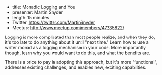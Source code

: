 * title: Monadic Logging and You
* presenter: Martin Snyder
* length: 15 minutes
* Twitter: https://twitter.com/MartinSnyder
* Meetup: http://www.meetup.com/members/47235822/

Logging is more complicated than most people realize, and when they do, it's too late to do anything about it until "next time."  Learn how to use a writer monad as a logging mechanism in your code.  More importantly though, learn why you would want to do this, and what the benefits are.

There is a price to pay in adopting this approach, but it's more "functional", addresses existing challenges, and enables new, exciting capabilities.
